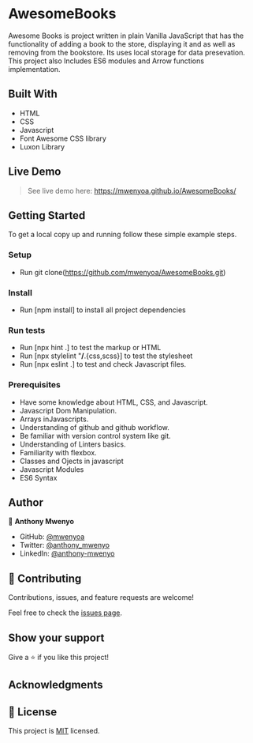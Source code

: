 # AwesomeBooks
Awesome Books is project written in plain Vanilla  JavaScript that has the functionality of adding a book to the store, displaying  it and as well as removing from the bookstore. Its uses local storage for data presevation. This project also Includes ES6 modules and Arrow functions implementation.

## Built With

- HTML
- CSS
- Javascript
- Font Awesome CSS library
- Luxon Library

## Live Demo
> See live demo  here: https://mwenyoa.github.io/AwesomeBooks/
## Getting Started
To get a local copy up and running follow these simple example steps.

### Setup
- Run git clone(https://github.com/mwenyoa/AwesomeBooks.git) 
### Install
- Run [npm install] to install all project dependencies

### Run tests
- Run [npx hint .] to test the markup or HTML
- Run [npx stylelint "**/**.{css,scss}] to test the stylesheet
- Run [npx eslint .] to test and check Javascript files.

### Prerequisites
- Have some knowledge about HTML, CSS, and Javascript.
- Javascript Dom Manipulation.
- Arrays inJavascripts.
- Understanding of github and github workflow.
- Be familiar with version control system like git.
- Understanding of Linters basics.
- Familiarity with flexbox.
- Classes and Ojects in javascript
- Javascript Modules
- ES6 Syntax

## Author

👤 **Anthony Mwenyo**

- GitHub: [@mwenyoa](https://github.com/mwenyoa)
- Twitter: [@anthony_mwenyo](https://twitter.com/anthony_mwenyo)
- LinkedIn: [@anthony-mwenyo](https://www.linkedin.com/in/anthony-mwenyo-710318131/)


## 🤝 Contributing

Contributions, issues, and feature requests are welcome!

Feel free to check the [issues page](../../issues/).

## Show your support

Give a ⭐️ if you like this project!

## Acknowledgments

## 📝 License

This project is [MIT](./MIT.md) licensed.
